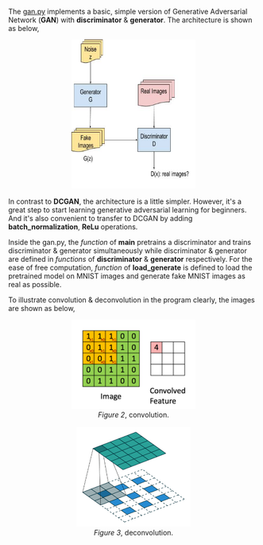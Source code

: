 The [gan.py](gan.py) implements a basic, simple version of Generative Adversarial Network (**GAN**) with **discriminator** & **generator**. The architecture is shown as below,
<p align="center">
<img src="../imgs/GAN_architecture.jpg" width="250px" height="300px"/>
</p>

In contrast to **DCGAN**, the architecture is a little simpler. However, it's a great step to start learning generative adversarial learning for beginners. And it's also convenient to transfer to DCGAN by adding **batch_normalization**, **ReLu** operations.

Inside the gan.py, the *function* of **main** pretrains a discriminator and trains discriminator & generator simultaneously while discriminator & generator 
are defined in *functions* of **discriminator** & **generator** respectively. For the ease of free computation, *function* of **load_generate** is defined to load the pretrained model on MNIST images and generate fake MNIST images as real as possible.

To illustrate convolution & deconvolution in the program clearly, the images are shown as below,
<p align="center">
<img src="imgs/convolution.gif" width="250" height="180"><br/>
<i>Figure 2</i>, convolution.<br/><br/>
<img src="imgs/deconvolution.gif" width="230" height="200"><br/>
<i>Figure 3</i>, deconvolution.<br/><br/>
</p>
